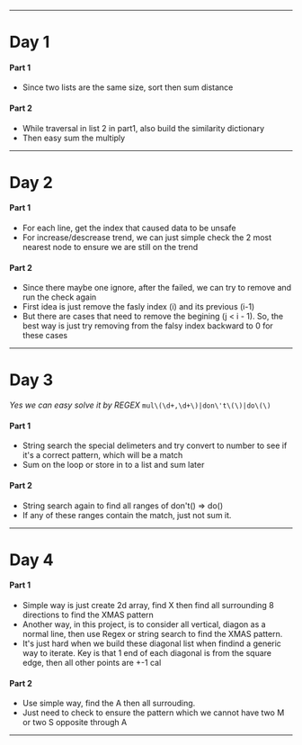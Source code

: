 ___
# Day 1
#### Part 1
- Since two lists are the same size, sort then sum distance
#### Part 2
- While traversal in list 2 in part1, also build the similarity dictionary
- Then easy sum the multiply
___
# Day 2
#### Part 1
- For each line, get the index that caused data to be unsafe
- For increase/descrease trend, we can just simple check the 2 most nearest node to ensure we are still on the trend
#### Part 2
- Since there maybe one ignore, after the failed, we can try to remove and run the check again
- First idea is just remove the fasly index (i) and its previous (i-1)
- But there are cases that need to remove the begining (j < i - 1). So, the best way is just try removing from the falsy index backward to 0 for these cases
___
# Day 3
*Yes we can easy solve it by REGEX* `mul\(\d+,\d+\)|don\'t\(\)|do\(\)`
#### Part 1
- String search the special delimeters and try convert to number to see if it's a correct pattern, which will be a match
- Sum on the loop or store in to a list and sum later 
#### Part 2
- String search again to find all ranges of don't() => do()
- If any of these ranges contain the match, just not sum it.
___
# Day 4
#### Part 1
- Simple way is just create 2d array, find X then find all surrounding 8 directions to find the XMAS pattern
- Another way, in this project, is to consider all vertical, diagon as a normal line, then use Regex or string search to find the XMAS pattern. 
- It's just hard when we build these diagonal list when findind a generic way to iterate. Key is that 1 end of each diagonal is from the square edge, then all other points are +-1 cal
#### Part 2
- Use simple way, find the A then all surrouding.
- Just need to check to ensure the pattern which we cannot have two M or two S opposite through A
___